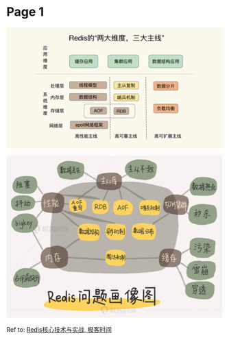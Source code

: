 # Page 1

![知识全景图](<../.gitbook/assets/image (1).png>)

![问题画像图](../.gitbook/assets/image.png)



Ref to: [Redis核心技术与实战, 极客时间](https://time.geekbang.org/column/article/268247)
